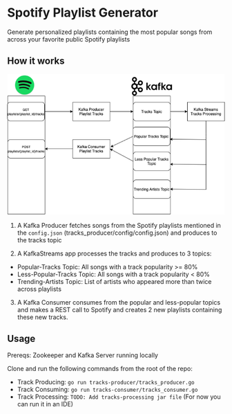 # Spotify Playlist Generator

Generate personalized playlists containing the most popular songs from across your favorite public Spotify playlists

## How it works

![App Architecture](./app_architecture.png)

1. A Kafka Producer fetches songs from the Spotify playlists mentioned in the `config.json` (tracks_producer/config/config.json) and produces to the tracks topic

2. A KafkaStreams app processes the tracks and produces to 3 topics: 
 - Popular-Tracks Topic: All songs with a track popularity >= 80%
 - Less-Popular-Tracks Topic: All songs with a track popularity < 80%
 - Trending-Artists Topic: List of artists who appeared more than twice across playlists

3. A Kafka Consumer consumes from the popular and less-popular topics and makes a REST call to Spotify and creates 2 new playlists containing these new tracks. 


## Usage

Prereqs: Zookeeper and Kafka Server running locally

Clone and run the following commands from the root of the repo: 

- Track Producing: `go run tracks-producer/tracks_producer.go`
- Track Consuming: `go run tracks-consumer/tracks_consumer.go`
- Track Processing: `TODO: Add tracks-processing jar file` (For now you can run it in an IDE)
